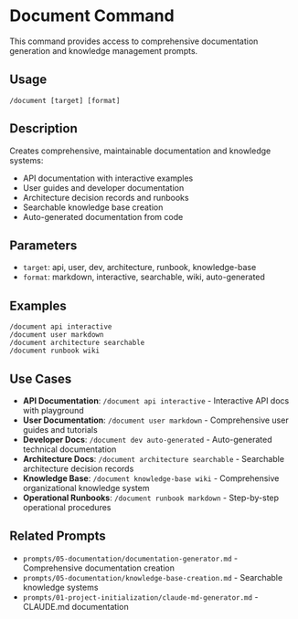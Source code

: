 # Document Command

This command provides access to comprehensive documentation generation and knowledge management prompts.

## Usage
```
/document [target] [format]
```

## Description
Creates comprehensive, maintainable documentation and knowledge systems:
- API documentation with interactive examples
- User guides and developer documentation
- Architecture decision records and runbooks
- Searchable knowledge base creation
- Auto-generated documentation from code

## Parameters
- `target`: api, user, dev, architecture, runbook, knowledge-base
- `format`: markdown, interactive, searchable, wiki, auto-generated

## Examples
```
/document api interactive
/document user markdown
/document architecture searchable
/document runbook wiki
```

## Use Cases
- **API Documentation**: `/document api interactive` - Interactive API docs with playground
- **User Documentation**: `/document user markdown` - Comprehensive user guides and tutorials
- **Developer Docs**: `/document dev auto-generated` - Auto-generated technical documentation
- **Architecture Docs**: `/document architecture searchable` - Searchable architecture decision records
- **Knowledge Base**: `/document knowledge-base wiki` - Comprehensive organizational knowledge system
- **Operational Runbooks**: `/document runbook markdown` - Step-by-step operational procedures

## Related Prompts
- `prompts/05-documentation/documentation-generator.md` - Comprehensive documentation creation
- `prompts/05-documentation/knowledge-base-creation.md` - Searchable knowledge systems
- `prompts/01-project-initialization/claude-md-generator.md` - CLAUDE.md documentation